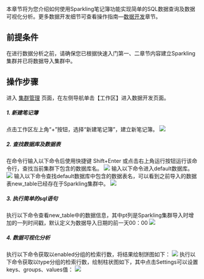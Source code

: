 本章节将为您介绍如何使用Sparkling笔记簿功能实现简单的SQL数据查询及数据可视化分析。更多数据开发细节可查看操作指南—[数据开发](https://cloud.tencent.com/document/product/1002/30555)章节。

## 前提条件
在进行数据分析之前，请确保您已根据快速入门第一、二章节内容建立Sparkling集群并已将数据导入集群中。
## 操作步骤
进入 [集群管理](https://sparkling.cloud.tencent.com) 页面，在左侧导航单击【工作区】进入数据开发页面。

##### 1. 新建笔记簿
点击工作区左上角“+”按钮，选择“新建笔记簿”，建立新笔记簿。
![](https://main.qcloudimg.com/raw/488a8fcb1ec3f7be04d97aba6bf8ad37.png)
##### 2. 查找数据库及数据表
在命令行输入以下命令后使用快捷键 Shift+Enter 或点击右上角运行按钮运行该命令行，查找当前集群下包含的数据库名。
![](https://main.qcloudimg.com/raw/f9462809f8c722ac8087f2b978f0ab23.png)
输入以下命令进入default数据库。
![](https://main.qcloudimg.com/raw/3fa7a16a31a74cab4bd174182a6edd42.png)
输入以下命令查找default数据库中包含的数据表名，可以看到之前导入的数据表new_table已经存在于Sparkling集群中。
![](https://main.qcloudimg.com/raw/e3ee9c1c2d8cab750b92d821fd7bbaa1.png)
##### 3. 执行简单的sql语句
执行以下命令查看new_table中的数据信息，其中pt列是Sparkling集群导入时增加的一列时间戳，默认定义为数据导入日期的前一天00：00
![](https://main.qcloudimg.com/raw/80ff8ed287fc30028d24d0f557f16f7f.png)
##### 4. 数据可视化分析
执行以下命令获取以enabled分组的检索行数，将结果绘制饼图如下：
![](https://main.qcloudimg.com/raw/2799eac2a99b772c1c09b771b98c9b0c.png)
执行以下命令获取以type分组的检索行数，绘制柱状图如下，其中点击Settings可以设置keys、groups、values值：
![](https://main.qcloudimg.com/raw/8e088464e329c30f7a6b9426885a454f.png)